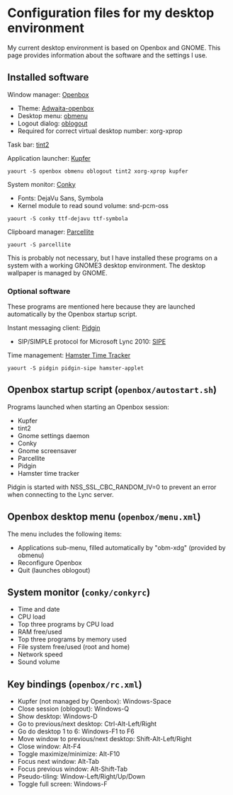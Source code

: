 Configuration files for my desktop environment
================

My current desktop environment is based on Openbox and GNOME.
This page provides information about the software and the settings I use.


Installed software
------------------

Window manager: [Openbox](http://openbox.org)
* Theme: [Adwaita-openbox](http://box-look.org/content/show.php/Adwaita-openbox?content=155042)
* Desktop menu: [obmenu](http://obmenu.sourceforge.net/)
* Logout dialog: [oblogout](https://launchpad.net/oblogout)
* Required for correct virtual desktop number: xorg-xprop

Task bar: [tint2](https://code.google.com/p/tint2/)

Application launcher: [Kupfer](http://engla.github.com/kupfer/)

```
yaourt -S openbox obmenu oblogout tint2 xorg-xprop kupfer
```

System monitor: [Conky](http://conky.sourceforge.net/)
* Fonts: DejaVu Sans, Symbola
* Kernel module to read sound volume: snd-pcm-oss

```
yaourt -S conky ttf-dejavu ttf-symbola
```

Clipboard manager: [Parcellite](http://parcellite.sourceforge.net/)

```
yaourt -S parcellite
```

This is probably not necessary, but I have installed these programs
on a system with a working GNOME3 desktop environment.
The desktop wallpaper is managed by GNOME.

### Optional software

These programs are mentioned here because they are launched automatically
by the Openbox startup script.

Instant messaging client: [Pidgin](http://pidgin.im/)
* SIP/SIMPLE protocol for Microsoft Lync 2010: [SIPE](http://sipe.sourceforge.net/)

Time management: [Hamster Time Tracker](https://projecthamster.wordpress.com/)

```
yaourt -S pidgin pidgin-sipe hamster-applet
```


Openbox startup script (`openbox/autostart.sh`)
-----------------------------------------------

Programs launched when starting an Openbox session:
* Kupfer
* tint2
* Gnome settings daemon
* Conky
* Gnome screensaver
* Parcellite
* Pidgin
* Hamster time tracker

Pidgin is started with NSS_SSL_CBC_RANDOM_IV=0 to prevent an error when connecting to
the Lync server.


Openbox desktop menu (`openbox/menu.xml`)
-----------------------------------------

The menu includes the following items:
* Applications sub-menu, filled automatically by "obm-xdg" (provided by obmenu)
* Reconfigure Openbox
* Quit (launches oblogout)


System monitor (`conky/conkyrc`)
--------------------------------

* Time and date
* CPU load
* Top three programs by CPU load
* RAM free/used
* Top three programs by memory used
* File system free/used (root and home)
* Network speed
* Sound volume


Key bindings (`openbox/rc.xml`)
-------------------------------

* Kupfer (not managed by Openbox): Windows-Space
* Close session (oblogout): Windows-Q
* Show desktop: Windows-D
* Go to previous/next desktop: Ctrl-Alt-Left/Right
* Go do desktop 1 to 6: Windows-F1 to F6
* Move window to previous/next desktop: Shift-Alt-Left/Right
* Close window: Alt-F4
* Toggle maximize/minimize: Alt-F10
* Focus next window: Alt-Tab
* Focus previous window: Alt-Shift-Tab
* Pseudo-tiling: Window-Left/Right/Up/Down
* Toggle full screen: Windows-F

